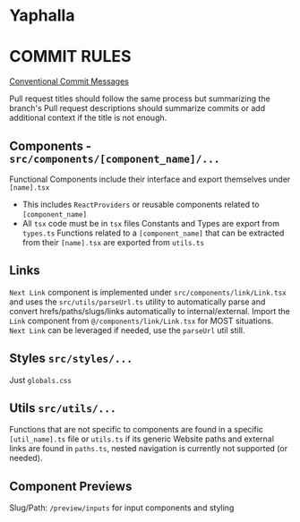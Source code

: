 # Yaphalla

# COMMIT RULES
[Conventional Commit Messages](https://gist.github.com/qoomon/5dfcdf8eec66a051ecd85625518cfd13)

Pull request titles should follow the same process but summarizing the branch's
Pull request descriptions should summarize commits or add additional context if the title is not enough.

## Components - `src/components/[component_name]/...`
Functional Components include their interface and export themselves under `[name].tsx`
* This includes `ReactProviders` or reusable components related to `[component_name]`
* All `tsx` code must be in `tsx` files
Constants and Types are export from `types.ts`
Functions related to a `[component_name]` that can be extracted from their `[name].tsx` are exported from `utils.ts`

## Links
`Next Link` component is implemented under `src/components/link/Link.tsx` and uses the `src/utils/parseUrl.ts` utility to
automatically parse and convert hrefs/paths/slugs/links automatically to internal/external.
Import the `Link` component from `@/components/link/Link.tsx` for MOST situations.
`Next Link` can be leveraged if needed, use the `parseUrl` util still.

## Styles `src/styles/...`
Just `globals.css`

## Utils `src/utils/...`
Functions that are not specific to components are found in a specific `[util_name].ts` file or `utils.ts` if its generic
Website paths and external links are found in `paths.ts`, nested navigation is currently not supported (or needed).

## Component Previews
Slug/Path: `/preview/inputs` for input components and styling
